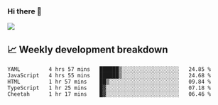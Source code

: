 ### Hi there 👋
<img align="center" src="https://github-readme-stats.vercel.app/api?username=Tumao727&show_icons=true&hide_title=true&theme=dracula" />


## 📈 Weekly development breakdown
<!--START_SECTION:waka-->
```text
YAML         4 hrs 57 mins   ██████▒░░░░░░░░░░░░░░░░░░   24.85 % 
JavaScript   4 hrs 55 mins   ██████▒░░░░░░░░░░░░░░░░░░   24.68 % 
HTML         1 hr 57 mins    ██▒░░░░░░░░░░░░░░░░░░░░░░   09.84 % 
TypeScript   1 hr 25 mins    █▓░░░░░░░░░░░░░░░░░░░░░░░   07.18 % 
Cheetah      1 hr 17 mins    █▓░░░░░░░░░░░░░░░░░░░░░░░   06.46 % 
```
<!--END_SECTION:waka-->